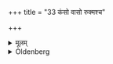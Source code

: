 +++
title = "33 कंसो वासो रुक्मश्च"

+++

<details><summary>मूलम्</summary>

कंसो वासो रुक्मश्च ३३
</details>

<details><summary>Oldenberg</summary>

33. A brazen vessel, a garment, and a golden ornament.
</details>
